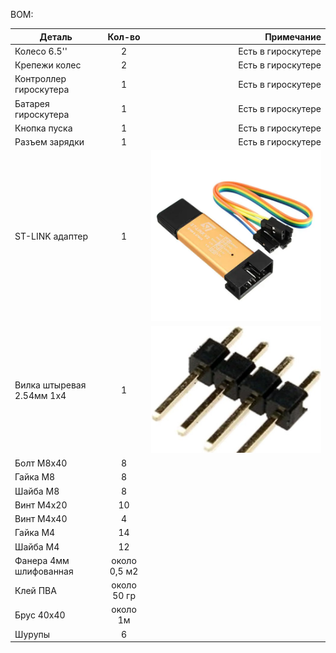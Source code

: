 BOM:

|Деталь  | Кол-во | Примечание |
|----------------|:---------:|----------------:|
| Колесо 6.5'' | 2 | Есть в гироскутере |
| Крепежи колес | 2 | Есть в гироскутере |
| Контроллер гироскутера | 1 | Есть в гироскутере |
| Батарея гироскутера | 1 | Есть в гироскутере |
| Кнопка пуска | 1 | Есть в гироскутере |
| Разъем зарядки | 1 | Есть в гироскутере |
|ST-LINK адаптер| 1 |  ![img.png](pics/img_4.png)|
|Вилка штыревая 2.54мм 1х4| 1 | ![img_1.png](pics/img_5.png) |
| Болт М8х40 | 8 |  |
| Гайка М8 | 8 |  |
| Шайба М8 | 8 |  |
| Винт М4х20 | 10 |  |
| Винт М4х40 | 4 |  |
| Гайка М4 | 14 |  |
| Шайба М4 | 12 |  |
| Фанера 4мм шлифованная | около 0,5 м2 |  |
| Клей ПВА | около 50 гр |  |
| Брус 40х40 | около 1м |  |
| Шурупы | 6 |  |

